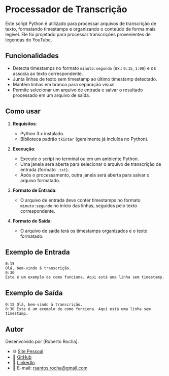 # Processador de Transcrição

Este script Python é utilizado para processar arquivos de transcrição de texto, formatando timestamps e organizando o conteúdo de forma mais legível. Ele foi projetado para processar transcrições provenientes de legendas do YouTube.

## Funcionalidades

- Detecta timestamps no formato `minuto:segundo` (ex.: `0:15`, `1:00`) e os associa ao texto correspondente.
- Junta linhas de texto sem timestamp ao último timestamp detectado.
- Mantém linhas em branco para separação visual.
- Permite selecionar um arquivo de entrada e salvar o resultado processado em um arquivo de saída.

## Como usar

1. **Requisitos**:

   - Python 3.x instalado.
   - Biblioteca padrão `tkinter` (geralmente já incluída no Python).

2. **Execução**:

   - Execute o script no terminal ou em um ambiente Python.
   - Uma janela será aberta para selecionar o arquivo de transcrição de entrada (formato `.txt`).
   - Após o processamento, outra janela será aberta para salvar o arquivo formatado.

3. **Formato de Entrada**:

   - O arquivo de entrada deve conter timestamps no formato `minuto:segundo` no início das linhas, seguidos pelo texto correspondente.

4. **Formato de Saída**:
   - O arquivo de saída terá os timestamps organizados e o texto formatado.

## Exemplo de Entrada

```plaintext
0:15
Olá, bem-vindo à transcrição.
0:30
Este é um exemplo de como funciona. Aqui está uma linha sem timestamp.
```

## Exemplo de Saída

```plaintext
0:15 Olá, bem-vindo à transcrição.
0:30 Este é um exemplo de como funciona. Aqui está uma linha sem timestamp.
```

## Autor

Desenvolvido por [Roberto Rocha].

- 🌐 [Site Pessoal](https://roberto-rocha.tech)
- 🐙 [GitHub](https://github.com/roberto-fgv)
- 💼 [LinkedIn](https://www.linkedin.com/in/rsrocha/)
- 📧 E-mail: [rsantos.rocha@gmail.com](mailto:rsantos.rocha@gmail.com)
